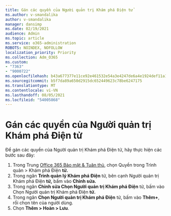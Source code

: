 ```yaml
---
title: Gán các quyền của Người quản trị Khám phá Điện tử
ms.author: v-smandalika
author: v-smandalika
manager: dansimp
ms.date: 02/19/2021
audience: Admin
ms.topic: article
ms.service: o365-administration
ROBOTS: NOINDEX, NOFOLLOW
localization_priority: Priority
ms.collection: Adm_O365
ms.custom:
- "7363"
- "9000722"
ms.openlocfilehash: b43a677377e11ce92e461532e54a3e4247de6a4e1924def11a14f4956b3d8de8
ms.sourcegitcommit: b5f7da89a650d2915dc652449623c78be6247175
ms.translationtype: MT
ms.contentlocale: vi-VN
ms.lasthandoff: 08/05/2021
ms.locfileid: "54005868"
---
```

# <a name="assign-ediscovery-administrator-permissions"></a>Gán các quyền của Người quản trị Khám phá Điện tử

Để gán các quyền của Người quản trị Khám phá Điện tử, hãy thực hiện các bước sau đây:

1. Trong Trung [Office 365 Bảo mật & Tuân thủ](https://sip.protection.office.com/), chọn Quyền trong Trình quản > Khám phá Điện **tử.**
2. Trong ngăn **Trình quản lý Khám phá Điện** tử, bên cạnh Người quản trị Khám phá Điện **tử,** bấm vào **Chỉnh sửa.**
3. Trong ngăn **Chỉnh sửa Chọn Người quản trị Khám phá Điện** tử, bấm vào Chọn Người quản trị Khám phá Điện **tử.**
4. Trong ngăn **Chọn Người quản trị Khám phá Điện** tử, bấm vào **Thêm+**, rồi chọn tên của người dùng.
5. Chọn **Thêm > Hoàn > Lưu**.